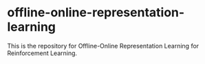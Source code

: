 # offline-online-representation-learning
This is the repository for Offline-Online Representation Learning for Reinforcement Learning.
